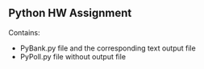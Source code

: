 ## Python HW Assignment

Contains:
* PyBank.py file and the corresponding text output file
* PyPoll.py file without output file
